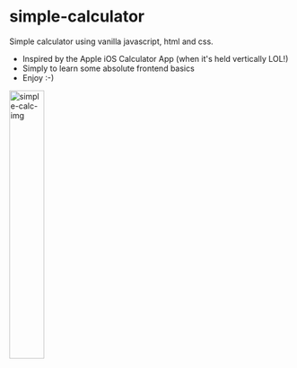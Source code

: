 # simple-calculator
Simple calculator using vanilla javascript, html and css.

- Inspired by the Apple iOS Calculator App (when it's held vertically LOL!)
- Simply to learn some absolute frontend basics
- Enjoy :-)

<img src="https://github.com/iaj2/simple-calculator/assets/108596576/705d7166-31fd-41eb-9240-e965d698ad69" alt="simple-calc-img" style="width:35%; height:35%;">
